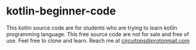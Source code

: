 # kotlin-beginner-code
This kotlin source code are for students who are trying to learn kotlin programming language. This free source code are not for sale and free of use. Feel free to clone and learn. Reach me at circuitops@protonmail.com
